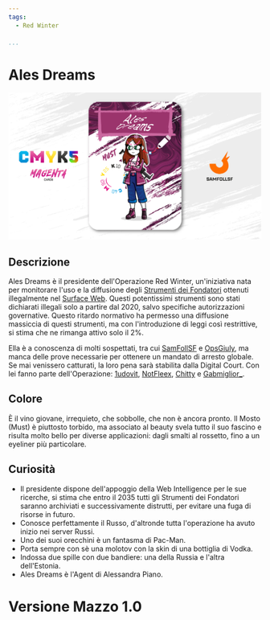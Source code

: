 ```yaml
---
tags:
  - Red Winter

...
```


# Ales Dreams

![alesdreams](../eg/M/alesdrams.jpg)

## Descrizione

Ales Dreams è il presidente dell'Operazione Red Winter, un'iniziativa nata per monitorare l'uso e la diffusione degli [Strumenti dei Fondatori](../Remix/tool.md) ottenuti illegalmente nel [Surface Web](../Remix/deep.md). Questi potentissimi strumenti sono stati dichiarati illegali solo a partire dal 2020, salvo specifiche autorizzazioni governative. Questo ritardo normativo ha permesso una diffusione massiccia di questi strumenti, ma con l'introduzione di leggi così restrittive, si stima che ne rimanga attivo solo il 2%.

Ella è a conoscenza di molti sospettati, tra cui [SamFollSF](../Remix/samfollsf.md) e [OpsGiuly](../Nero/opsg.md), ma manca delle prove necessarie per ottenere un mandato di arresto globale. Se mai venissero catturati, la loro pena sarà stabilita dalla Digital Court. Con lei fanno parte dell'Operazione: [1udovìt](../Ciano/ludovit.md), [NotFleex](../Ciano/notfleex.md), [Chitty](../Magenta/chitty.md) e [Gabmiglior_](../Nero/gabmiglior.md).

## Colore

È il vino giovane, irrequieto, che sobbolle, che non è ancora pronto. Il Mosto (Must) è piuttosto torbido, ma associato al beauty svela tutto il suo fascino e risulta molto bello per diverse applicazioni: dagli smalti al rossetto, fino a un eyeliner più particolare.

## Curiosità

- Il presidente dispone dell'appoggio della Web Intelligence per le sue ricerche, si stima che entro il 2035 tutti gli Strumenti dei Fondatori saranno archiviati e successivamente distrutti, per evitare una fuga di risorse in futuro.
- Conosce perfettamente il Russo, d'altronde tutta l'operazione ha avuto inizio nei server Russi.
- Uno dei suoi orecchini è un fantasma di Pac-Man.
- Porta sempre con sè una molotov con la skin di una bottiglia di Vodka.
- Indossa due spille con due bandiere: una della Russia e l'altra dell'Estonia.
- Ales Dreams è l'Agent di Alessandra Piano.

# Versione Mazzo 1.0